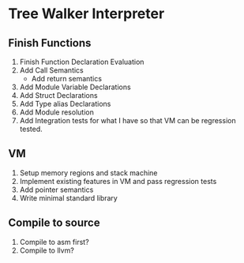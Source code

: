 # Tree Walker Interpreter

## Finish Functions
 1. Finish Function Declaration Evaluation
 2. Add Call Semantics
    - Add return semantics
 3. Add Module Variable Declarations
 4. Add Struct Declarations
 5. Add Type alias Declarations
 6. Add Module resolution
 7. Add Integration tests for what I have so that VM can be regression tested.

## VM
 1. Setup memory regions and stack machine
 2. Implement existing features in VM and pass regression tests
 3. Add pointer semantics
 4. Write minimal standard library

## Compile to source
 1. Compile to asm first?
 2. Compile to llvm?

